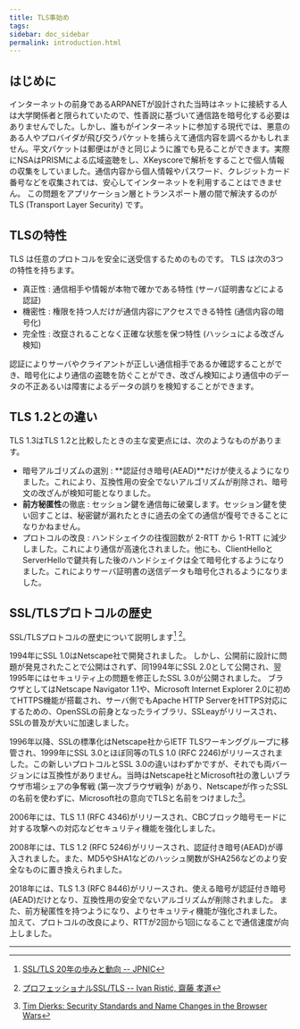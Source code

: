 ```yaml
---
title: TLS事始め
tags:
sidebar: doc_sidebar
permalink: introduction.html
---
```


## はじめに

インターネットの前身であるARPANETが設計された当時はネットに接続する人は大学関係者と限られていたので、性善説に基づいて通信路を暗号化する必要はありませんでした。しかし、誰もがインターネットに参加する現代では、悪意のある人やプロバイダが飛び交うパケットを捕らえて通信内容を調べるかもしれません。平文パケットは郵便はがきと同じように誰でも見ることができます。実際にNSAはPRISMによる広域盗聴をし、XKeyscoreで解析をすることで個人情報の収集をしていました。通信内容から個人情報やパスワード、クレジットカード番号などを収集されては、安心してインターネットを利用することはできません。
この問題をアプリケーション層とトランスポート層の間で解決するのがTLS (Transport Layer Security) です。

## TLSの特性

TLS は任意のプロトコルを安全に送受信するためのものです。
TLS は次の3つの特性を持ちます。

- 真正性 : 通信相手や情報が本物で確かである特性 (サーバ証明書などによる認証)
- 機密性 : 権限を持つ人だけが通信内容にアクセスできる特性 (通信内容の暗号化)
- 完全性 : 改竄されることなく正確な状態を保つ特性 (ハッシュによる改ざん検知)

認証によりサーバやクライアントが正しい通信相手であるか確認することができ、暗号化により通信の盗聴を防ぐことができ、改ざん検知により通信中のデータの不正あるいは障害によるデータの誤りを検知することができます。

## TLS 1.2との違い

TLS 1.3はTLS 1.2と比較したときの主な変更点には、次のようなものがあります。

- 暗号アルゴリズムの選別 : **認証付き暗号(AEAD)**だけが使えるようになりました。これにより、互換性用の安全でないアルゴリズムが削除され、暗号文の改ざんが検知可能となりました。
- **前方秘匿性**の徹底 : セッション鍵を通信毎に破棄します。セッション鍵を使い回すことは、秘密鍵が漏れたときに過去の全ての通信が復号できることになりかねません。
- プロトコルの改良 : ハンドシェイクの往復回数が 2-RTT から 1-RTT に減少しました。これにより通信が高速化されました。他にも、ClientHelloとServerHelloで鍵共有した後のハンドシェイクは全て暗号化するようになりました。これによりサーバ証明書の送信データも暗号化されるようになりました。

## SSL/TLSプロトコルの歴史

SSL/TLSプロトコルの歴史について説明します[^JPNIC] [^bulletproof]。

1994年にSSL 1.0はNetscape社で開発されました。
しかし、公開前に設計に問題が発見されたことで公開はされず、同1994年にSSL 2.0として公開され、翌1995年にはセキュリティ上の問題を修正したSSL 3.0が公開されました。
ブラウザとしてはNetscape Navigator 1.1や、Microsoft Internet Explorer 2.0に初めてHTTPS機能が搭載され、サーバ側でもApache HTTP ServerをHTTPS対応にするための、OpenSSLの前身となったライブラリ、SSLeayがリリースされ、SSLの普及が大いに加速しました。

1996年以降、SSLの標準化はNetscape社からIETF TLSワーキンググループに移管され、1999年にSSL 3.0とほぼ同等のTLS 1.0 (RFC 2246)がリリースされました。この新しいプロトコルとSSL 3.0の違いはわずかですが、それでも両バージョンには互換性がありません。当時はNetscape社とMicrosoft社の激しいブラウザ市場シェアの争奪戦 (第一次ブラウザ戦争) があり、Netscapeが作ったSSLの名前を使わずに、Microsoft社の意向でTLSと名前をつけました[^TimDierks]。

2006年には、TLS 1.1 (RFC 4346)がリリースされ、CBCブロック暗号モードに対する攻撃への対応などセキュリティ機能を強化しました。

2008年には、TLS 1.2 (RFC 5246)がリリースされ、認証付き暗号(AEAD)が導入されました。また、MD5やSHA1などのハッシュ関数がSHA256などのより安全なものに置き換えられました。

2018年には、TLS 1.3 (RFC 8446)がリリースされ、使える暗号が認証付き暗号(AEAD)だけとなり、互換性用の安全でないアルゴリズムが削除されました。
また、前方秘匿性を持つようになり、よりセキュリティ機能が強化されました。
加えて、プロトコルの改良により、RTTが2回から1回になることで通信速度が向上しました。



-----

[^JPNIC]: [SSL/TLS 20年の歩みと動向 -- JPNIC](https://www.nic.ad.jp/ja/newsletter/No59/0800.html)
[^bulletproof]: [プロフェッショナルSSL/TLS -- Ivan Ristić, 齋藤 孝道](https://www.lambdanote.com/collections/ssl-tls)
[^TimDierks]: [Tim Dierks: Security Standards and Name Changes in the Browser Wars](http://tim.dierks.org/2014/05/security-standards-and-name-changes-in.html)

